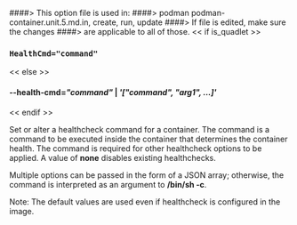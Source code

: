 ####> This option file is used in:
####>   podman podman-container.unit.5.md.in, create, run, update
####> If file is edited, make sure the changes
####> are applicable to all of those.
<< if is_quadlet >>
### `HealthCmd="command"`
<< else >>
#### **--health-cmd**=*"command"* | *'["command", "arg1", ...]'*
<< endif >>

Set or alter a healthcheck command for a container. The command is a command to be executed inside the
container that determines the container health. The command is required for other healthcheck options
to be applied. A value of **none** disables existing healthchecks.

Multiple options can be passed in the form of a JSON array; otherwise, the command is interpreted
as an argument to **/bin/sh -c**.

Note: The default values are used even if healthcheck is configured in the image.
